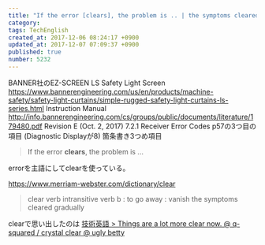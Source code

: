 ```yaml
---
title: "If the error [clears], the problem is .. | the symptoms cleared gradually"
category: 
tags: TechEnglish
created_at: 2017-12-06 08:24:17 +0900
updated_at: 2017-12-07 07:09:37 +0900
published: true
number: 5232
---
```


BANNER社のEZ-SCREEN LS Safety Light Screen
https://www.bannerengineering.com/us/en/products/machine-safety/safety-light-curtains/simple-rugged-safety-light-curtains-ls-series.html
Instruction Manual
http://info.bannerengineering.com/cs/groups/public/documents/literature/179480.pdf
Revision E (Oct. 2, 2017)
7.2.1 Receiver Error Codes
p57の3つ目の項目 (Diagnostic Displayが8)
箇条書き3つめ項目

> If the error **clears**, the problem is ...

errorを主語にしてclearを使っている。

https://www.merriam-webster.com/dictionary/clear
> clear
> verb
> intransitive verb
> b : to go away : vanish 
> the symptoms cleared gradually

clearで思い出したのは
[技術英語 > Things are a lot more clear now. @ q-squared / crystal clear @ ugly betty](https://qiita.com/7of9/items/247fc1c1019e56e2c41a)

